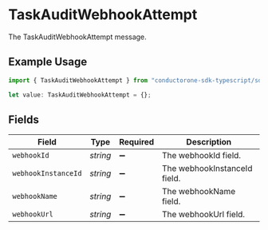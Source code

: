 # TaskAuditWebhookAttempt

The TaskAuditWebhookAttempt message.

## Example Usage

```typescript
import { TaskAuditWebhookAttempt } from "conductorone-sdk-typescript/sdk/models/shared";

let value: TaskAuditWebhookAttempt = {};
```

## Fields

| Field                        | Type                         | Required                     | Description                  |
| ---------------------------- | ---------------------------- | ---------------------------- | ---------------------------- |
| `webhookId`                  | *string*                     | :heavy_minus_sign:           | The webhookId field.         |
| `webhookInstanceId`          | *string*                     | :heavy_minus_sign:           | The webhookInstanceId field. |
| `webhookName`                | *string*                     | :heavy_minus_sign:           | The webhookName field.       |
| `webhookUrl`                 | *string*                     | :heavy_minus_sign:           | The webhookUrl field.        |